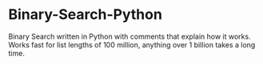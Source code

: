 # Binary-Search-Python
Binary Search written in Python with comments that explain how it works. Works fast for list lengths of 100 million, anything over 1 billion takes a long time.
